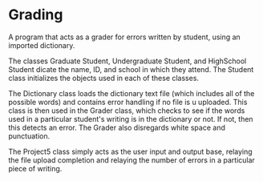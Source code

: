 # Grading
A program that acts as a grader for errors written by student, using an imported dictionary. 

The classes Graduate Student, Undergraduate Student, and HighSchool Student dicate the name, ID, and school in which they attend. 
The Student class initializes the objects used in each of these classes. 

The Dictionary class loads the dictionary text file (which includes all of the possible words) and contains error handling if no file is u
uploaded. This class is then used in the Grader class, which checks to see if the words used in a particular student's writing is in the 
dictionary or not. If not, then this detects an error. The Grader also disregards white space and punctuation. 

The Project5 class simply acts as the user input and output base, relaying the file upload completion and relaying the number of errors 
in a particular piece of writing. 
